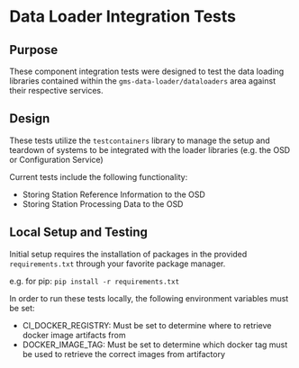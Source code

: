# Data Loader Integration Tests

## Purpose

These component integration tests were designed to test the data loading libraries contained within the 
`gms-data-loader/dataloaders` area against their respective services.

## Design

These tests utilize the `testcontainers` library to manage the setup and teardown of systems to be integrated with the 
loader libraries (e.g. the OSD or Configuration Service)

Current tests include the following functionality:
* Storing Station Reference Information to the OSD
* Storing Station Processing Data to the OSD

## Local Setup and Testing

Initial setup requires the installation of packages in the provided `requirements.txt` through your favorite package 
manager.

e.g. for pip: `pip install -r requirements.txt`

In order to run these tests locally, the following environment variables must be set:
* CI_DOCKER_REGISTRY: Must be set to determine where to retrieve docker image artifacts from
* DOCKER_IMAGE_TAG: Must be set to determine which docker tag must be used to retrieve the correct images from 
artifactory